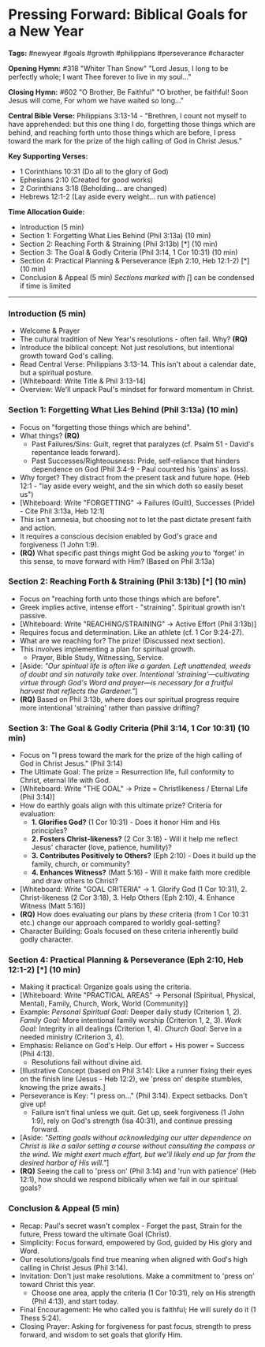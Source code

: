 # Pressing Forward: Biblical Goals for a New Year

**Tags:** #newyear #goals #growth #philippians #perseverance #character

**Opening Hymn:** #318 "Whiter Than Snow"
"Lord Jesus, I long to be perfectly whole; I want Thee forever to live in my soul..."

**Closing Hymn:** #602 "O Brother, Be Faithful"
"O brother, be faithful! Soon Jesus will come, For whom we have waited so long..."

**Central Bible Verse:** Philippians 3:13-14 - "Brethren, I count not myself to have apprehended: but this one thing I do, forgetting those things which are behind, and reaching forth unto those things which are before, I press toward the mark for the prize of the high calling of God in Christ Jesus."

**Key Supporting Verses:**
*   1 Corinthians 10:31 (Do all to the glory of God)
*   Ephesians 2:10 (Created for good works)
*   2 Corinthians 3:18 (Beholding... are changed)
*   Hebrews 12:1-2 (Lay aside every weight... run with patience)

**Time Allocation Guide:**
- Introduction (5 min)
- Section 1: Forgetting What Lies Behind (Phil 3:13a) (10 min)
- Section 2: Reaching Forth & Straining (Phil 3:13b) [*] (10 min)
- Section 3: The Goal & Godly Criteria (Phil 3:14, 1 Cor 10:31) (10 min)
- Section 4: Practical Planning & Perseverance (Eph 2:10, Heb 12:1-2) [*] (10 min)
- Conclusion & Appeal (5 min)
*Sections marked with [*] can be condensed if time is limited

---

### Introduction (5 min)
- Welcome & Prayer
- The cultural tradition of New Year's resolutions - often fail. Why? **(RQ)**
- Introduce the biblical concept: Not just resolutions, but intentional growth toward God's calling.
- Read Central Verse: Philippians 3:13-14. This isn't about a calendar date, but a spiritual posture.
- [Whiteboard: Write Title & Phil 3:13-14]
- Overview: We'll unpack Paul's mindset for forward momentum in Christ.

### Section 1: Forgetting What Lies Behind (Phil 3:13a) (10 min)
- Focus on "forgetting those things which are behind".
- What things? **(RQ)**
    - Past Failures/Sins: Guilt, regret that paralyzes (cf. Psalm 51 - David's repentance leads forward).
    - Past Successes/Righteousness: Pride, self-reliance that hinders dependence on God (Phil 3:4-9 - Paul counted his 'gains' as loss).
- Why forget? They distract from the present task and future hope. (Heb 12:1 - "lay aside every weight, and the sin which doth so easily beset us")
- [Whiteboard: Write "FORGETTING" -> Failures (Guilt), Successes (Pride) - Cite Phil 3:13a, Heb 12:1]
- This isn't amnesia, but choosing not to let the past dictate present faith and action.
- It requires a conscious decision enabled by God's grace and forgiveness (1 John 1:9).
- **(RQ)** What specific past things might God be asking *you* to 'forget' in this sense, to move forward with Him? (Based on Phil 3:13a)

### Section 2: Reaching Forth & Straining (Phil 3:13b) [*] (10 min)
- Focus on "reaching forth unto those things which are before".
- Greek implies active, intense effort - "straining". Spiritual growth isn't passive.
- [Whiteboard: Write "REACHING/STRAINING" -> Active Effort (Phil 3:13b)]
- Requires focus and determination. Like an athlete (cf. 1 Cor 9:24-27).
- What are we reaching for? The prize! (Discussed next section).
- This involves implementing a plan for spiritual growth.
    - Prayer, Bible Study, Witnessing, Service.
- [Aside: *"Our spiritual life is often like a garden. Left unattended, weeds of doubt and sin naturally take over. Intentional 'straining'—cultivating virtue through God's Word and prayer—is necessary for a fruitful harvest that reflects the Gardener."*]
- **(RQ)** Based on Phil 3:13b, where does our spiritual progress require more intentional 'straining' rather than passive drifting?

### Section 3: The Goal & Godly Criteria (Phil 3:14, 1 Cor 10:31) (10 min)
- Focus on "I press toward the mark for the prize of the high calling of God in Christ Jesus." (Phil 3:14)
- The Ultimate Goal: The prize = Resurrection life, full conformity to Christ, eternal life with God.
- [Whiteboard: Write "THE GOAL" -> Prize = Christlikeness / Eternal Life (Phil 3:14)]
- How do earthly goals align with this ultimate prize? Criteria for evaluation:
    - **1. Glorifies God?** (1 Cor 10:31) - Does it honor Him and His principles?
    - **2. Fosters Christ-likeness?** (2 Cor 3:18) - Will it help me reflect Jesus' character (love, patience, humility)?
    - **3. Contributes Positively to Others?** (Eph 2:10) - Does it build up the family, church, or community?
    - **4. Enhances Witness?** (Matt 5:16) - Will it make faith more credible and draw others to Christ?
- [Whiteboard: Write "GOAL CRITERIA" -> 1. Glorify God (1 Cor 10:31), 2. Christ-likeness (2 Cor 3:18), 3. Help Others (Eph 2:10), 4. Enhance Witness (Matt 5:16)]
- **(RQ)** How does evaluating our plans by *these* criteria (from 1 Cor 10:31 etc.) change our approach compared to worldly goal-setting?
- Character Building: Goals focused on these criteria inherently build godly character.

### Section 4: Practical Planning & Perseverance (Eph 2:10, Heb 12:1-2) [*] (10 min)
- Making it practical: Organize goals using the criteria.
- [Whiteboard: Write "PRACTICAL AREAS" -> Personal (Spiritual, Physical, Mental), Family, Church, Work, World (Community)]
- Example: *Personal Spiritual Goal:* Deeper daily study (Criterion 1, 2). *Family Goal:* More intentional family worship (Criterion 1, 2, 3). *Work Goal:* Integrity in all dealings (Criterion 1, 4). *Church Goal:* Serve in a needed ministry (Criterion 3, 4).
- Emphasis: Reliance on God's Help. Our effort + His power = Success (Phil 4:13).
    - Resolutions fail without divine aid.
- [Illustrative Concept (based on Phil 3:14): Like a runner fixing their eyes on the finish line (Jesus - Heb 12:2), we 'press on' despite stumbles, knowing the prize awaits.]
- Perseverance is Key: "I press on..." (Phil 3:14). Expect setbacks. Don't give up!
    - Failure isn't final unless we quit. Get up, seek forgiveness (1 John 1:9), rely on God's strength (Isa 40:31), and continue pressing forward.
- [Aside: *"Setting goals without acknowledging our utter dependence on Christ is like a sailor setting a course without consulting the compass or the wind. We might exert much effort, but we'll likely end up far from the desired harbor of His will."*]
- **(RQ)** Seeing the call to 'press on' (Phil 3:14) and 'run with patience' (Heb 12:1), how should we respond biblically when we fail in our spiritual goals?

### Conclusion & Appeal (5 min)
- Recap: Paul's secret wasn't complex - Forget the past, Strain for the future, Press toward the ultimate Goal (Christ).
- Simplicity: Focus forward, empowered by God, guided by His glory and Word.
- Our resolutions/goals find true meaning when aligned with God's high calling in Christ Jesus (Phil 3:14).
- Invitation: Don't just make resolutions. Make a commitment to 'press on' toward Christ this year.
    - Choose one area, apply the criteria (1 Cor 10:31), rely on His strength (Phil 4:13), and start today.
- Final Encouragement: He who called you is faithful; He will surely do it (1 Thess 5:24).
- Closing Prayer: Asking for forgiveness for past focus, strength to press forward, and wisdom to set goals that glorify Him.